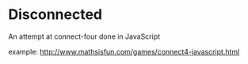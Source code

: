 # Disconnected
An attempt at connect-four done in JavaScript

example:
http://www.mathsisfun.com/games/connect4-javascript.html

